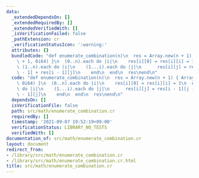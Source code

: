 ```yaml
---
data:
  _extendedDependsOn: []
  _extendedRequiredBy: []
  _extendedVerifiedWith: []
  _isVerificationFailed: false
  _pathExtension: cr
  _verificationStatusIcon: ':warning:'
  attributes: {}
  bundledCode: "def enumerate_combination(n)\n  res = Array.new(n + 1) { Array.new(n\
    \ + 1, 0i64) }\n  (0..n).each do |i|\n    res[i][0] = res[i][i] = 1\n  end\n \
    \ (1..n).each do |i|\n    (1...i).each do |j|\n      res[i][j] = res[i - 1][j\
    \ - 1] + res[i - 1][j]\n    end\n  end\n  res\nend\n"
  code: "def enumerate_combination(n)\n  res = Array.new(n + 1) { Array.new(n + 1,\
    \ 0i64) }\n  (0..n).each do |i|\n    res[i][0] = res[i][i] = 1\n  end\n  (1..n).each\
    \ do |i|\n    (1...i).each do |j|\n      res[i][j] = res[i - 1][j - 1] + res[i\
    \ - 1][j]\n    end\n  end\n  res\nend\n"
  dependsOn: []
  isVerificationFile: false
  path: src/math/enumerate_combination.cr
  requiredBy: []
  timestamp: '2021-09-07 19:52:19+09:00'
  verificationStatus: LIBRARY_NO_TESTS
  verifiedWith: []
documentation_of: src/math/enumerate_combination.cr
layout: document
redirect_from:
- /library/src/math/enumerate_combination.cr
- /library/src/math/enumerate_combination.cr.html
title: src/math/enumerate_combination.cr
---
```

